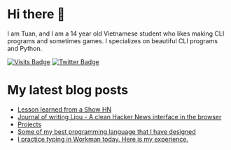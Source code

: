 # Hi there 👋

<!--
**HoangTuan110/HoangTuan110** is a ✨ _special_ ✨ repository because its `README.md` (this file) appears on your GitHub profile.

Here are some ideas to get you started:

- 🔭 I’m currently working on ...
- 🌱 I’m currently learning ...
- 👯 I’m looking to collaborate on ...
- 🤔 I’m looking for help with ...
- 💬 Ask me about ...
- 📫 How to reach me: ...
- 😄 Pronouns: ...
- ⚡ Fun fact: ...
-->

I am Tuan, and I am a 14 year old Vietnamese student who likes making CLI programs and sometimes games.
I specializes on beautiful CLI programs and Python.

[![Visits Badge](https://badges.pufler.dev/visits/HoangTuan110/HoangTuan110)](https://tsk.bearblog.dev)
[![Twitter Badge](https://img.shields.io/badge/Twitter-Profile-informational?style=flat&logo=twitter&logoColor=white&color=1CA2F1)](https://twitter.com/DangHoangTuan20)

# My latest blog posts
<!-- BLOG-POST-LIST:START -->
- [Lesson learned from a Show HN](http://tsk.bearblog.dev/lesson-learned-from-a-show-hn/)
- [Journal of writing Lipu - A clean Hacker News interface in the browser](http://tsk.bearblog.dev/journal-lipu/)
- [Projects](http://tsk.bearblog.dev/projects/)
- [Some of my best programming language that I have designed](http://tsk.bearblog.dev/prog-lang-design-best/)
- [I practice typing in Workman today. Here is my experience.](http://tsk.bearblog.dev/practice-workman/)
<!-- BLOG-POST-LIST:END -->
